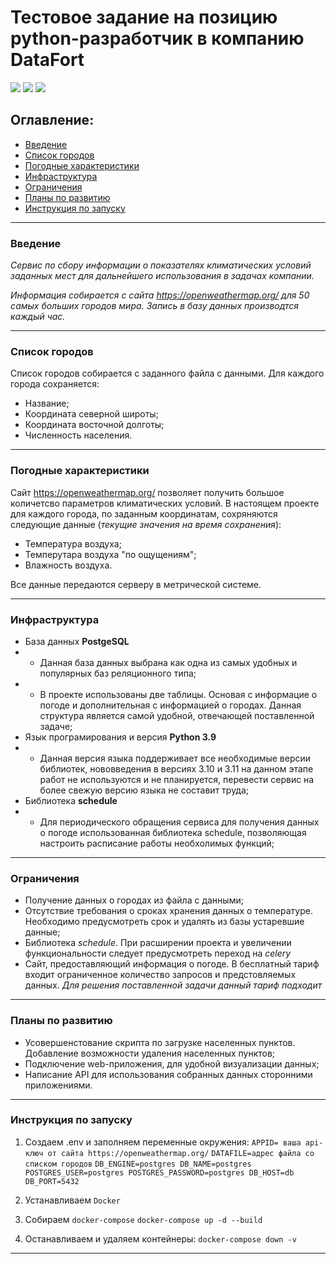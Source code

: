 # Тестовое задание на позицию python-разработчик в компанию DataFort

![](https://img.shields.io/badge/python-3.9-green)
![](https://img.shields.io/badge/PostgreSQL-14.6-green)
![](https://img.shields.io/badge/schedule-1.1.0-green)
<br>

## Оглавление:

- [Введение](#введение)
- [Список городов](#cписок_городов)
- [Погодные характеристики](#погодные_характеристики)
- [Инфраструктура](#инфраструктура)
- [Ограничения](#ограничения)
- [Планы по развитию](#планы_по_развитию)
- [Инструкция по запуску](#инструкция_по_запуску)
----
### <anchor>Введение</anchor>
_Сервис по сбору информации о показателях климатических условий заданных мест для дальнейшего использования в задачах компании._

_Информация собирается с сайта https://openweathermap.org/ для 50 самых больших городов мира.
Запись в базу данных производтся каждый час._

----
### <anchor>Список городов</anchor>
Список городов собирается с заданного файла с данными.
Для каждого города сохраняется:
- Название;
- Координата северной широты;
- Координата восточной долготы;
- Численность населения.
----
### <anchor>Погодные характеристики</anchor>
Сайт https://openweathermap.org/ позволяет получить большое количетсво параметров климатических условий.
В настоящем проекте для каждого города, по заданным координатам, сохряняются следующие данные (_текущие значения на время сохранения_):
- Температура воздуха;
- Темперутара воздуха "по ощущениям";
- Влажность воздуха.

Все данные передаются серверу в метрической системе. 

----
### <anchor>Инфраструктура</anchor>
- База данных **PostgeSQL**
- - Данная база данных выбрана как одна из самых удобных и популярных баз реляционного типа;
- - В проекте использованы две таблицы. Основая с информацие о погоде и дополнительная с информацией о городах. Данная структура является самой удобной, отвечающей поставленной задаче;
- Язык програмирования и версия **Python 3.9**
- - Данная версия языка поддерживает все необходимые версии библиотек, нововведения в версиях 3.10 и 3.11 на данном этапе работ не используются и не планируется, перевести сервис на более свежую версию языка не составит труда;
- Библиотека **schedule**
- - Для периодического обращения сервиса для получения данных о погоде использованная библиотека schedule, позволяющая настроить расписание работы необхолимых функций;
----
### <anchor>Ограничения</anchor>

- Получение данных о городах из файла с данными;
- Отсутствие требования о сроках хранения данных о температуре. Необходимо предусмотреть срок и удалять из базы устаревшие данные;
- Библиотека *schedule*. При расширении проекта и увеличении функциональности следует предусмотреть переход на *celery*
- Сайт, предоставляющий информация о погоде. В бесплатный тариф входит ограниченное количество запросов и предстовляемых данных. _Для решения поставленной задачи данный тариф подходит_

----
### <anchor>Планы по развитию</anchor>
- Усовершенстование скрипта по загрузке населенных пунктов. Добавление возможности удаления населенных пунктов;
- Подключение web-приложения, для удобной визуализации данных;
- Написание API для использования собранных данных сторонними приложениями.

----
### <anchor>Инструкция по запуску</anchor>

1. Создаем .env и заполняем переменные окружения:
`APPID= ваша api-ключ от сайта https://openweathermap.org/`
`DATAFILE=адрес файла со списком городов`
`DB_ENGINE=postgres
DB_NAME=postgres
POSTGRES_USER=postgres
POSTGRES_PASSWORD=postgres
DB_HOST=db
DB_PORT=5432`
2. Устанавливаем `Docker`

3. Собираем `docker-compose`
`docker-compose up -d --build`
4. Останавливаем и удаляем контейнеры:
`docker-compose down -v`

----